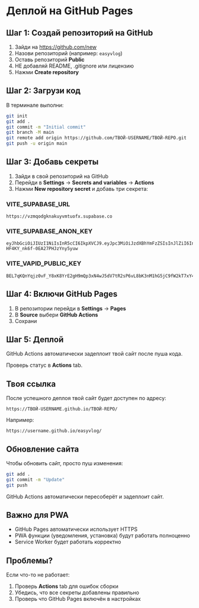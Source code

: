 # Деплой на GitHub Pages

## Шаг 1: Создай репозиторий на GitHub

1. Зайди на https://github.com/new
2. Назови репозиторий (например: `easyvlog`)
3. Оставь репозиторий **Public**
4. НЕ добавляй README, .gitignore или лицензию
5. Нажми **Create repository**

## Шаг 2: Загрузи код

В терминале выполни:

```bash
git init
git add .
git commit -m "Initial commit"
git branch -M main
git remote add origin https://github.com/ТВОЙ-USERNAME/ТВОЙ-REPO.git
git push -u origin main
```

## Шаг 3: Добавь секреты

1. Зайди в свой репозиторий на GitHub
2. Перейди в **Settings** → **Secrets and variables** → **Actions**
3. Нажми **New repository secret** и добавь три секрета:

### VITE_SUPABASE_URL
```
https://vzmqodgknakuyvmtuofx.supabase.co
```

### VITE_SUPABASE_ANON_KEY
```
eyJhbGciOiJIUzI1NiIsInR5cCI6IkpXVCJ9.eyJpc3MiOiJzdXBhYmFzZSIsInJlZiI6InZ6bXFvZGdrbmFrdXl2bXR1b2Z4Iiwicm9sZSI6ImFub24iLCJpYXQiOjE3NTk1MjkxNjEsImV4cCI6MjA3NTEwNTE2MX0.6NNrin6Bgl7RFxw-HF4KY_nk6f-0EA27PHJzYny5yuw
```

### VITE_VAPID_PUBLIC_KEY
```
BEL7qKQnYqjz0vF_Y8xK8YrE2gH9mQp3xN4wJ5dV7tR2sP6vL8bK3nM1hG5jC9fW2kT7xY4zR6pQ8vN3mD5sL1A
```

## Шаг 4: Включи GitHub Pages

1. В репозитории перейди в **Settings** → **Pages**
2. В **Source** выбери **GitHub Actions**
3. Сохрани

## Шаг 5: Деплой

GitHub Actions автоматически задеплоит твой сайт после пуша кода.

Проверь статус в **Actions** tab.

## Твоя ссылка

После успешного деплоя твой сайт будет доступен по адресу:

```
https://ТВОЙ-USERNAME.github.io/ТВОЙ-REPO/
```

Например:
```
https://username.github.io/easyvlog/
```

## Обновление сайта

Чтобы обновить сайт, просто пуш изменения:

```bash
git add .
git commit -m "Update"
git push
```

GitHub Actions автоматически пересоберёт и задеплоит сайт.

## Важно для PWA

- GitHub Pages автоматически использует HTTPS
- PWA функции (уведомления, установка) будут работать полноценно
- Service Worker будет работать корректно

## Проблемы?

Если что-то не работает:
1. Проверь **Actions** tab для ошибок сборки
2. Убедись, что все секреты добавлены правильно
3. Проверь что GitHub Pages включён в настройках
